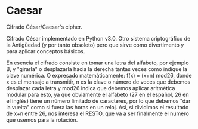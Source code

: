 # Caesar
Cifrado César/Caesar's cipher.

Cifrado César implementado en Python v3.0. Otro sistema criptográfico de la Antigüedad (y por tanto obsoleto) pero que sirve como divertimento y para aplicar conceptos básicos. 

En esencia el cifrado consiste en tomar una letra del alfabeto, por ejemplo B, y "girarla" o desplazarla hacia la derecha tantas veces como indique la clave numérica. O expresado matemáticamente: f(x) = (x+n) mod26, donde x es el mensaje a transmitir, n es la clave o número de veces que debemos desplazar cada letra y mod26 indica que debemos aplicar aritmética modular para esto, ya que obviamente el alfabeto (27 en el español, 26 en el inglés) tiene un número limitado de caracteres, por lo que debemos "dar la vuelta" como si fuera las horas en un reloj. Así, si dividimos el resultado de x+n entre 26, nos interesa el RESTO, que va a ser finalmente el numero que usemos para la rotación.
